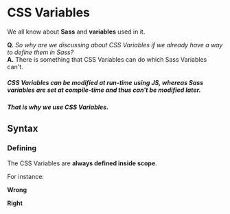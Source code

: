 # CSS Variables

We all know about **Sass** and **variables** used in it.

**Q.** *So why are we discussing about CSS Variables if we already have a way to define them in Sass?*  
**A.** There is something that CSS Variables can do which Sass Variables can't.  
##### CSS Variables can be modified at run-time using JS, whereas Sass variables are set at compile-time and thus can't be modified later.  

***That is why we use CSS Variables.***


## Syntax

### Defining
The CSS Variables are **always defined inside scope**.

For instance:

**Wrong**
    <style>
      --base-color: yellow;
    </style>

**Right**
    <style>
      element {
      --base-color: yellow;    
      }
    </style>
